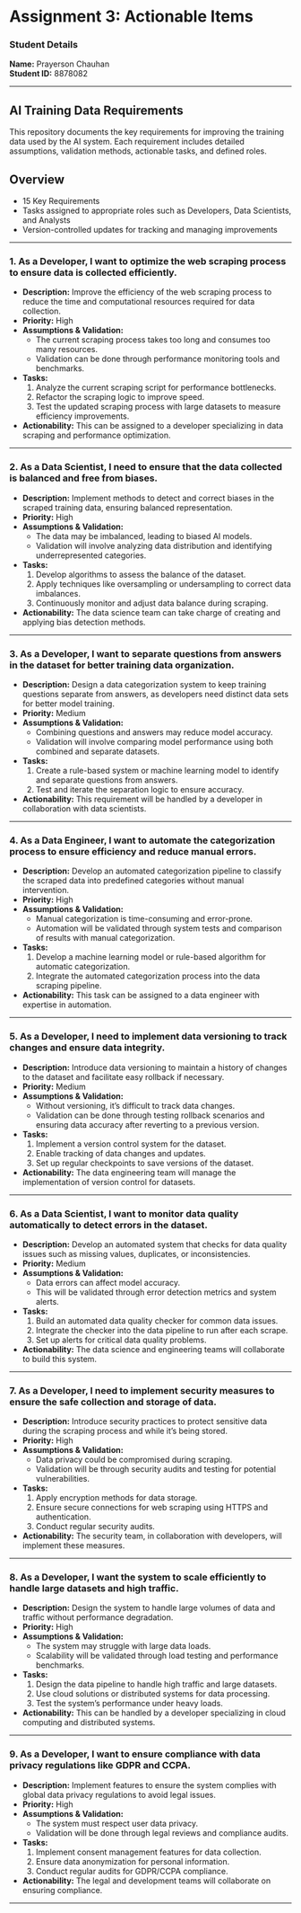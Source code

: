 # Assignment 3: Actionable Items

### Student Details

**Name:** Prayerson Chauhan  
**Student ID:** 8878082

---

## AI Training Data Requirements

This repository documents the key requirements for improving the training data used by the AI system. Each requirement includes detailed assumptions, validation methods, actionable tasks, and defined roles.

## Overview

- 15 Key Requirements
- Tasks assigned to appropriate roles such as Developers, Data Scientists, and Analysts
- Version-controlled updates for tracking and managing improvements

---

### 1. **As a Developer, I want to optimize the web scraping process to ensure data is collected efficiently.**

- **Description:** Improve the efficiency of the web scraping process to reduce the time and computational resources required for data collection.
- **Priority:** High
- **Assumptions & Validation:**
  - The current scraping process takes too long and consumes too many resources.
  - Validation can be done through performance monitoring tools and benchmarks.
- **Tasks:**
  1. Analyze the current scraping script for performance bottlenecks.
  2. Refactor the scraping logic to improve speed.
  3. Test the updated scraping process with large datasets to measure efficiency improvements.
- **Actionability:** This can be assigned to a developer specializing in data scraping and performance optimization.

---

### 2. **As a Data Scientist, I need to ensure that the data collected is balanced and free from biases.**

- **Description:** Implement methods to detect and correct biases in the scraped training data, ensuring balanced representation.
- **Priority:** High
- **Assumptions & Validation:**
  - The data may be imbalanced, leading to biased AI models.
  - Validation will involve analyzing data distribution and identifying underrepresented categories.
- **Tasks:**
  1. Develop algorithms to assess the balance of the dataset.
  2. Apply techniques like oversampling or undersampling to correct data imbalances.
  3. Continuously monitor and adjust data balance during scraping.
- **Actionability:** The data science team can take charge of creating and applying bias detection methods.

---

### 3. **As a Developer, I want to separate questions from answers in the dataset for better training data organization.**

- **Description:** Design a data categorization system to keep training questions separate from answers, as developers need distinct data sets for better model training.
- **Priority:** Medium
- **Assumptions & Validation:**
  - Combining questions and answers may reduce model accuracy.
  - Validation will involve comparing model performance using both combined and separate datasets.
- **Tasks:**
  1. Create a rule-based system or machine learning model to identify and separate questions from answers.
  2. Test and iterate the separation logic to ensure accuracy.
- **Actionability:** This requirement will be handled by a developer in collaboration with data scientists.

---

### 4. **As a Data Engineer, I want to automate the categorization process to ensure efficiency and reduce manual errors.**

- **Description:** Develop an automated categorization pipeline to classify the scraped data into predefined categories without manual intervention.
- **Priority:** High
- **Assumptions & Validation:**
  - Manual categorization is time-consuming and error-prone.
  - Automation will be validated through system tests and comparison of results with manual categorization.
- **Tasks:**
  1. Develop a machine learning model or rule-based algorithm for automatic categorization.
  2. Integrate the automated categorization process into the data scraping pipeline.
- **Actionability:** This task can be assigned to a data engineer with expertise in automation.

---

### 5. **As a Developer, I need to implement data versioning to track changes and ensure data integrity.**

- **Description:** Introduce data versioning to maintain a history of changes to the dataset and facilitate easy rollback if necessary.
- **Priority:** Medium
- **Assumptions & Validation:**
  - Without versioning, it’s difficult to track data changes.
  - Validation can be done through testing rollback scenarios and ensuring data accuracy after reverting to a previous version.
- **Tasks:**
  1. Implement a version control system for the dataset.
  2. Enable tracking of data changes and updates.
  3. Set up regular checkpoints to save versions of the dataset.
- **Actionability:** The data engineering team will manage the implementation of version control for datasets.

---

### 6. **As a Data Scientist, I want to monitor data quality automatically to detect errors in the dataset.**

- **Description:** Develop an automated system that checks for data quality issues such as missing values, duplicates, or inconsistencies.
- **Priority:** Medium
- **Assumptions & Validation:**
  - Data errors can affect model accuracy.
  - This will be validated through error detection metrics and system alerts.
- **Tasks:**
  1. Build an automated data quality checker for common data issues.
  2. Integrate the checker into the data pipeline to run after each scrape.
  3. Set up alerts for critical data quality problems.
- **Actionability:** The data science and engineering teams will collaborate to build this system.

---

### 7. **As a Developer, I need to implement security measures to ensure the safe collection and storage of data.**

- **Description:** Introduce security practices to protect sensitive data during the scraping process and while it’s being stored.
- **Priority:** High
- **Assumptions & Validation:**
  - Data privacy could be compromised during scraping.
  - Validation will be through security audits and testing for potential vulnerabilities.
- **Tasks:**
  1. Apply encryption methods for data storage.
  2. Ensure secure connections for web scraping using HTTPS and authentication.
  3. Conduct regular security audits.
- **Actionability:** The security team, in collaboration with developers, will implement these measures.

---

### 8. **As a Developer, I want the system to scale efficiently to handle large datasets and high traffic.**

- **Description:** Design the system to handle large volumes of data and traffic without performance degradation.
- **Priority:** High
- **Assumptions & Validation:**
  - The system may struggle with large data loads.
  - Scalability will be validated through load testing and performance benchmarks.
- **Tasks:**
  1. Design the data pipeline to handle high traffic and large datasets.
  2. Use cloud solutions or distributed systems for data processing.
  3. Test the system’s performance under heavy loads.
- **Actionability:** This can be handled by a developer specializing in cloud computing and distributed systems.

---

### 9. **As a Developer, I want to ensure compliance with data privacy regulations like GDPR and CCPA.**

- **Description:** Implement features to ensure the system complies with global data privacy regulations to avoid legal issues.
- **Priority:** High
- **Assumptions & Validation:**
  - The system must respect user data privacy.
  - Validation will be done through legal reviews and compliance audits.
- **Tasks:**
  1. Implement consent management features for data collection.
  2. Ensure data anonymization for personal information.
  3. Conduct regular audits for GDPR/CCPA compliance.
- **Actionability:** The legal and development teams will collaborate on ensuring compliance.

---
